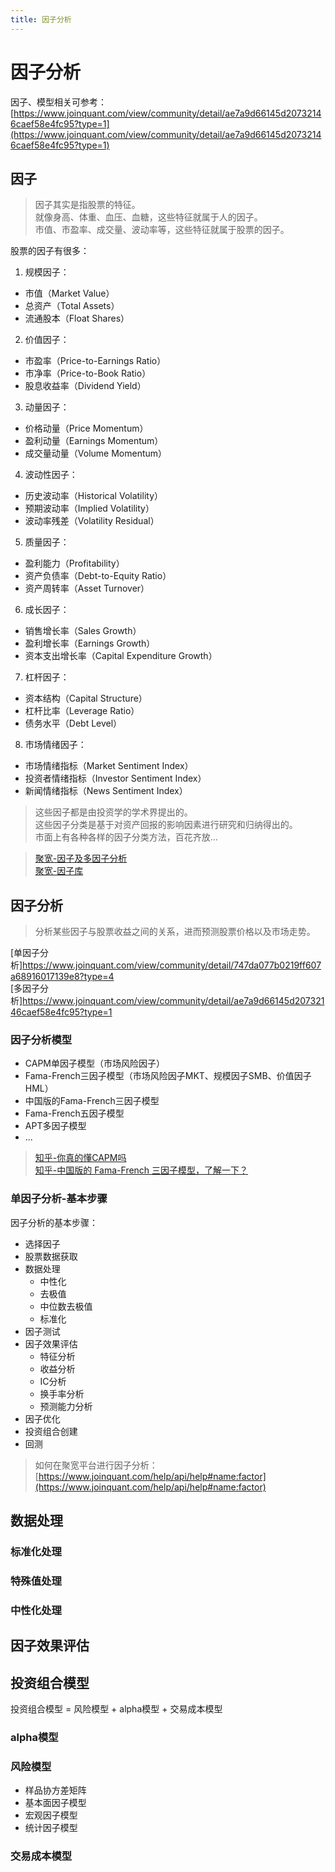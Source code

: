 ```yaml
---
title: 因子分析
---
```


# 因子分析

因子、模型相关可参考：[https://www.joinquant.com/view/community/detail/ae7a9d66145d20732146caef58e4fc95?type=1](https://www.joinquant.com/view/community/detail/ae7a9d66145d20732146caef58e4fc95?type=1)

## 因子

> 因子其实是指股票的特征。  
> 就像身高、体重、血压、血糖，这些特征就属于人的因子。  
> 市值、市盈率、成交量、波动率等，这些特征就属于股票的因子。

股票的因子有很多：
1. 规模因子：
- 市值（Market Value）
- 总资产（Total Assets）
- 流通股本（Float Shares）

2. 价值因子：
- 市盈率（Price-to-Earnings Ratio）
- 市净率（Price-to-Book Ratio）
- 股息收益率（Dividend Yield）

3. 动量因子：
- 价格动量（Price Momentum）
- 盈利动量（Earnings Momentum）
- 成交量动量（Volume Momentum）

4. 波动性因子：
- 历史波动率（Historical Volatility）
- 预期波动率（Implied Volatility）
- 波动率残差（Volatility Residual）

5. 质量因子：
- 盈利能力（Profitability）
- 资产负债率（Debt-to-Equity Ratio）
- 资产周转率（Asset Turnover）

6. 成长因子：
- 销售增长率（Sales Growth）
- 盈利增长率（Earnings Growth）
- 资本支出增长率（Capital Expenditure Growth）

7. 杠杆因子：
- 资本结构（Capital Structure）
- 杠杆比率（Leverage Ratio）
- 债务水平（Debt Level）

8. 市场情绪因子：
- 市场情绪指标（Market Sentiment Index）
- 投资者情绪指标（Investor Sentiment Index）
- 新闻情绪指标（News Sentiment Index）

> 这些因子都是由投资学的学术界提出的。  
> 这些因子分类是基于对资产回报的影响因素进行研究和归纳得出的。  
> 市面上有各种各样的因子分类方法，百花齐放...

> [聚宽-因子及多因子分析](https://www.joinquant.com/view/community/detail/5535e9ae3e551e132aa441219a71999d)  
> [聚宽-因子库](https://www.joinquant.com/help/api/help#factor_values:%E8%8E%B7%E5%8F%96%E5%9B%A0%E5%AD%90%E5%80%BC)

## 因子分析

> 分析某些因子与股票收益之间的关系，进而预测股票价格以及市场走势。

[单因子分析]<https://www.joinquant.com/view/community/detail/747da077b0219ff607a68916017139e8?type=4>  
[多因子分析]<https://www.joinquant.com/view/community/detail/ae7a9d66145d20732146caef58e4fc95?type=1>

### 因子分析模型

* CAPM单因子模型（市场风险因子）
* Fama-French三因子模型（市场风险因子MKT、规模因子SMB、价值因子HML）
* 中国版的Fama-French三因子模型
* Fama-French五因子模型
* APT多因子模型
* ...

> [知乎-你真的懂CAPM吗](https://zhuanlan.zhihu.com/p/255207929?utm_id=0)  
> [知乎-中国版的 Fama-French 三因子模型，了解一下？](https://zhuanlan.zhihu.com/p/48728998)


### 单因子分析-基本步骤

因子分析的基本步骤：
* 选择因子
* 股票数据获取
* 数据处理
    * 中性化
    * 去极值
    * 中位数去极值
    * 标准化
* 因子测试
* 因子效果评估
    * 特征分析
    * 收益分析
    * IC分析
    * 换手率分析
    * 预测能力分析
* 因子优化
* 投资组合创建
* 回测

> 如何在聚宽平台进行因子分析：[https://www.joinquant.com/help/api/help#name:factor](https://www.joinquant.com/help/api/help#name:factor)


## 数据处理

### 标准化处理

### 特殊值处理

### 中性化处理


## 因子效果评估





## 投资组合模型

投资组合模型 = 风险模型 + alpha模型 + 交易成本模型

### alpha模型


### 风险模型

* 样品协方差矩阵
* 基本面因子模型
* 宏观因子模型
* 统计因子模型

### 交易成本模型 